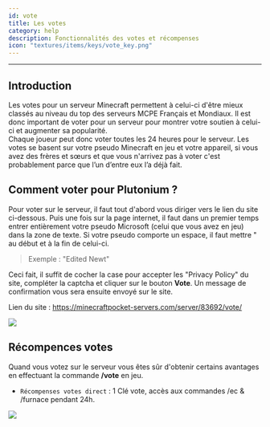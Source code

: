 ```yaml
---
id: vote
title: Les votes
category: help
description: Fonctionnalités des votes et récompenses
icon: "textures/items/keys/vote_key.png"
---
```

___

## Introduction

Les votes pour un serveur Minecraft permettent à celui-ci d'être mieux classés au niveau du top des serveurs MCPE Français et Mondiaux. 
Il est donc important de voter pour un serveur pour montrer votre soutien à celui-ci et augmenter sa popularité.  
Chaque joueur peut donc voter toutes les 24 heures pour le serveur. 
Les votes se basent sur votre pseudo Minecraft  en jeu et votre appareil, si vous avez des frères et sœurs et que vous n'arrivez pas à voter c'est probablement parce que l’un d’entre eux l’a déjà fait.
 
## Comment voter pour Plutonium ? 

Pour voter sur le serveur, il faut tout d'abord vous diriger vers le lien du site ci-dessous. 
Puis une fois sur la page internet, il faut dans un premier temps entrer entièrement votre pseudo Microsoft (celui que vous avez en jeu) dans la zone de texte. 
Si votre pseudo comporte un espace, il faut  mettre " au début et à la fin de celui-ci.   
> Exemple : "Edited Newt"   
 
Ceci fait, il suffit de cocher la case pour accepter les "Privacy Policy" du site, compléter la captcha et cliquer sur le bouton **Vote**. Un message de confirmation vous sera ensuite envoyé sur le site. 

Lien du site : https://minecraftpocket-servers.com/server/83692/vote/ 

<img style="margin: 10px auto;display:block;" src="https://user-images.githubusercontent.com/91474741/159535022-0171c4d5-9ba8-40bd-a265-b48e36cee25d.png">

## Récompences votes 

Quand vous votez sur le serveur vous êtes sûr d'obtenir certains avantages en effectuant la commande **/vote** en jeu.

- ``Récompenses votes direct`` : 1 Clé vote, accès aux commandes /ec & /furnace pendant 24h.  

<img style="margin: 0 auto;display:block;" src="https://user-images.githubusercontent.com/91474741/159535785-a84cd283-6a0c-4552-81f7-6ed84730ff9a.png"> 
